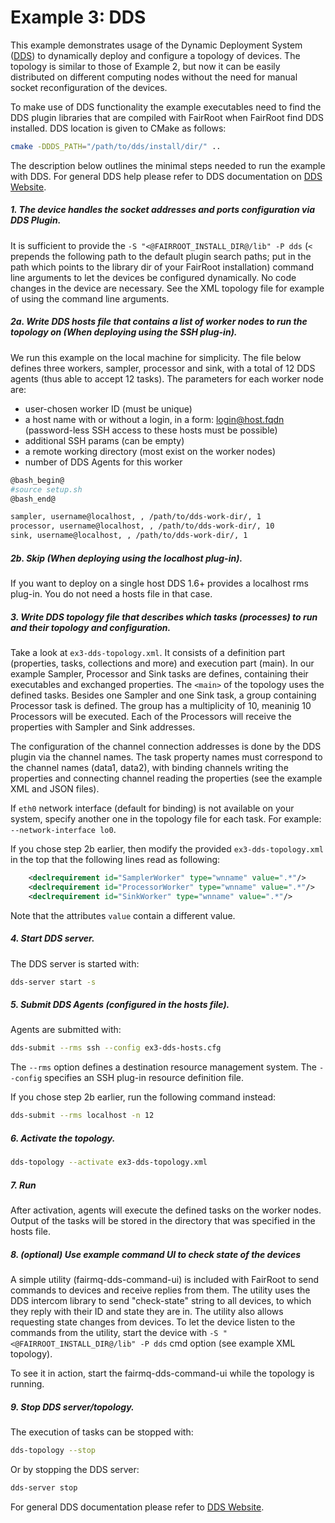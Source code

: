 Example 3: DDS
===============

This example demonstrates usage of the Dynamic Deployment System ([DDS](http://dds.gsi.de/)) to dynamically deploy and configure a topology of devices. The topology is similar to those of Example 2, but now it can be easily distributed on different computing nodes without the need for manual socket reconfiguration of the devices.

To make use of DDS functionality the example executables need to find the DDS plugin libraries that are compiled with FairRoot when FairRoot find DDS installed. DDS location is given to CMake as follows:

```bash
cmake -DDDS_PATH="/path/to/dds/install/dir/" ..
```

The description below outlines the minimal steps needed to run the example with DDS. For general DDS help please refer to DDS documentation on [DDS Website](http://dds.gsi.de/).

##### 1. The device handles the socket addresses and ports configuration via DDS Plugin.

It is sufficient to provide the `-S "<@FAIRROOT_INSTALL_DIR@/lib" -P dds` (`<` prepends the following path to the default plugin search paths; put in the path which points to the library dir of your FairRoot installation) command line arguments to let the devices be configured dynamically. No code changes in the device are necessary. See the XML topology file for example of using the command line arguments.

##### 2a. Write DDS hosts file that contains a list of worker nodes to run the topology on (When deploying using the SSH plug-in).

We run this example on the local machine for simplicity. The file below defines three workers, sampler, processor and sink, with a total of 12 DDS agents (thus able to accept 12 tasks). The parameters for each worker node are:
 - user-chosen worker ID (must be unique)
 - a host name with or without a login, in a form: login@host.fqdn (password-less SSH access to these hosts must be possible)
 - additional SSH params (can be empty)
 - a remote working directory (most exist on the worker nodes)
 - number of DDS Agents for this worker

```bash
@bash_begin@
#source setup.sh
@bash_end@

sampler, username@localhost, , /path/to/dds-work-dir/, 1
processor, username@localhost, , /path/to/dds-work-dir/, 10
sink, username@localhost, , /path/to/dds-work-dir/, 1
```

##### 2b. Skip (When deploying using the localhost plug-in).

If you want to deploy on a single host DDS 1.6+ provides a localhost rms plug-in. You do not need a hosts file in that case.

##### 3. Write DDS topology file that describes which tasks (processes) to run and their topology and configuration.

Take a look at `ex3-dds-topology.xml`. It consists of a definition part (properties, tasks, collections and more) and execution part (main). In our example Sampler, Processor and Sink tasks are defines, containing their executables and exchanged properties. The `<main>` of the topology uses the defined tasks. Besides one Sampler and one Sink task, a group containing Processor task is defined. The group has a multiplicity of 10, meaninig 10 Processors will be executed. Each of the Processors will receive the properties with Sampler and Sink addresses.

The configuration of the channel connection addresses is done by the DDS plugin via the channel names. The task property names must correspond to the channel names (data1, data2), with binding channels writing the properties and connecting channel reading the properties (see the example XML and JSON files).

If `eth0` network interface (default for binding) is not available on your system, specify another one in the topology file for each task. For example: `--network-interface lo0`.

If you chose step 2b earlier, then modify the provided `ex3-dds-topology.xml` in the top that the following lines read as following:
```xml
    <declrequirement id="SamplerWorker" type="wnname" value=".*"/>
    <declrequirement id="ProcessorWorker" type="wnname" value=".*"/>
    <declrequirement id="SinkWorker" type="wnname" value=".*"/>
```

Note that the attributes `value` contain a different value.

##### 4. Start DDS server.

The DDS server is started with:

```bash
dds-server start -s
```

##### 5. Submit DDS Agents (configured in the hosts file).

Agents are submitted with:
```bash
dds-submit --rms ssh --config ex3-dds-hosts.cfg
```
The `--rms` option defines a destination resource management system. The `--config` specifies an SSH plug-in resource definition file.

If you chose step 2b earlier, run the following command instead:

```bash
dds-submit --rms localhost -n 12
```

##### 6. Activate the topology.

```bash
dds-topology --activate ex3-dds-topology.xml
```

##### 7. Run

After activation, agents will execute the defined tasks on the worker nodes. Output of the tasks will be stored in the directory that was specified in the hosts file.

##### 8. (optional) Use example command UI to check state of the devices

A simple utility (fairmq-dds-command-ui) is included with FairRoot to send commands to devices and receive replies from them. The utility uses the DDS intercom library to send "check-state" string to all devices, to which they reply with their ID and state they are in. The utility also allows requesting state changes from devices. To let the device listen to the commands from the utility, start the device with `-S "<@FAIRROOT_INSTALL_DIR@/lib" -P dds` cmd option (see example XML topology).

To see it in action, start the fairmq-dds-command-ui while the topology is running.

##### 9. Stop DDS server/topology.

The execution of tasks can be stopped with:
```bash
dds-topology --stop
```
Or by stopping the DDS server:
```bash
dds-server stop
```

For general DDS documentation please refer to [DDS Website](http://dds.gsi.de/).
